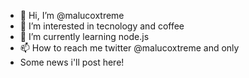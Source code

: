 - 👋 Hi, I’m @malucoxtreme
- 👀 I’m interested in tecnology and coffee
- 🌱 I’m currently learning node.js 
- 📫 How to reach me twitter @malucoxtreme and only
- Some news i'll post here!
<!---
malucoxtreme/malucoxtreme is a ✨ special ✨ repository because its `README.md` (this file) appears on your GitHub profile.
You can click the Preview link to take a look at your changes.
--->
